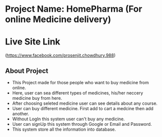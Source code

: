 # Project Name: HomePharma (For online Medicine delivery)

# Live Site Link
(https://www.facebook.com/prosenjit.chowdhury.988)

## About Project

- This Project made for those people who want to buy medicine from online.
- Here, user can sea different types of medicines, his/her neccery medicine buy from here.
- After choosing seleted medicine user can see details about any course.
- User can buy different medicine. First add to cart a medcine then add another.
- Without LogIn this system user can't buy any medicine.
- User can signUp this system through Google or Email and Password.
- This system store all the information into database.